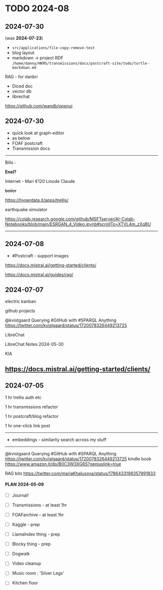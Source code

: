 # TODO 2024-08

## 2024-07-30

(was **2024-07-23**)

- `src/applications/file-copy-remove-test`
- blog layout
- markdown -> project RDF `/home/danny/HKMS/transmissions/docs/postcraft-site/todo/turtle-markdown.md`

RAG - for danbri

- Diced doc
- vector db
- librechat

https://github.com/wandb/openui

## 2024-07-30

- quick look at graph-editor
- as below
- FOAF postcraft
- Transmission docs

---

Bills :

**Enel?**

Internet - Mari €120
Linode
Claude

~~boiler~~

https://hyperdata.it/apps/trellis/

earthquake simulator

https://colab.research.google.com/github/MSFTserver/AI-Colab-Notebooks/blob/main/ESRGAN_4_Video.ipynb#scrollTo=XTVL4m_zXqBU

---

## 2024-07-08

- #Postcraft - support images

https://docs.mistral.ai/getting-started/clients/

https://docs.mistral.ai/guides/rag/

## 2024-07-07

electric
kanban

github projects

@kvistgaard
Querying #GitHub with #SPARQL Anything
https://twitter.com/kvistgaard/status/1720078326449213725

LibreChat

LibreChat Notes 2024-05-30

KIA

## https://docs.mistral.ai/getting-started/clients/

## 2024-07-05

1 hr trellis auth etc

1 hr transmissions refactor

1 hr postcraft/blog refactor

1 hr one-click link post

---

- embeddings - similarity search across my stuff

---

@kvistgaard
Querying #GitHub with #SPARQL Anything
https://twitter.com/kvistgaard/status/1720078326449213725
kindle book
https://www.amazon.it/dp/B0C3W3XG6S?geniuslink=true

RAG bits
https://twitter.com/mariaKhalusova/status/1786433198357991833

#### PLAN 2024-05-09

- [ ] Journal!

- [ ] Transmissions - at least 1hr
- [ ] FOAFarchive - at least 1hr
- [ ] Kaggle - prep
- [ ] LlamaIndex thing - prep
- [ ] Blocky thing - prep
- [ ] Dogwalk

- [ ] Video cleanup
- [ ] Music room : 'Silver Legs'
- [ ] Kitchen floor
